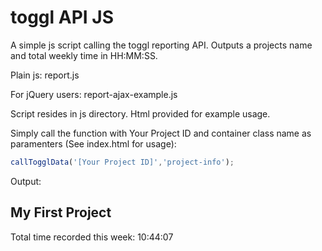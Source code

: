 # toggl API JS

A simple js script calling the toggl reporting API. Outputs a projects name and total weekly time in HH:MM:SS.

Plain js: report.js

For jQuery users: report-ajax-example.js

Script resides in js directory. Html provided for example usage.

Simply call the function with Your Project ID and container class name as paramenters (See index.html for usage):

```js
callTogglData('[Your Project ID]','project-info');
```

Output:

## My First Project
Total time recorded this week: 10:44:07

